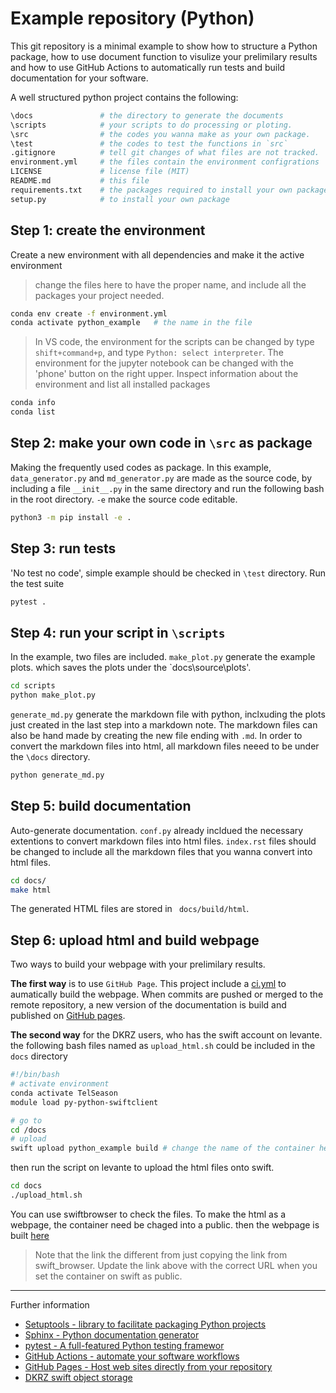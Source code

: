 # Example repository (Python)

This git repository is a minimal example to show how to structure a Python
package, how to use document function to visulize your prelimilary results 
and how to use GitHub Actions to automatically run tests and build
documentation for your software.

A well structured python project contains the following:
```bash
\docs               # the directory to generate the documents
\scripts            # your scripts to do processing or ploting.
\src                # the codes you wanna make as your own package. 
\test               # the codes to test the functions in `src`
.gitignore          # tell git changes of what files are not tracked.
environment.yml     # the files contain the environment configrations
LICENSE             # license file (MIT)
README.md           # this file
requirements.txt    # the packages required to install your own package.
setup.py            # to install your own package
```


## Step 1: create the environment


Create a new environment with all dependencies and make it the active environment
> change the files here to have the proper name, and include all the packages your 
project needed. 
```sh
conda env create -f environment.yml
conda activate python_example   # the name in the file
```
> In VS code, the environment for the scripts can be changed by type `shift+command+p`,
> and type `Python: select interpreter`. The environment for the jupyter notebook can
> be changed with the 'phone' button on the right upper.
Inspect information about the environment and list all installed packages
```sh
conda info
conda list
```

## Step 2: make your own code in `\src` as package

Making the frequently used codes as package. In this example, `data_generator.py` and 
`md_generator.py` are made as the source code, by including a file `__init__.py` in the 
same directory and run the following bash in the root directory. `-e` make the source 
code editable. 
```sh
python3 -m pip install -e .
```

## Step 3: run tests

'No test no code', simple example should be checked in `\test` directory. 
Run the test suite
```sh
pytest .
```

## Step 4: run your script in `\scripts`
In the example, two files are included. `make_plot.py` generate the example plots. which
saves the plots under the `docs\source\plots'. 
```bash
cd scripts
python make_plot.py
```

`generate_md.py` generate the markdown file with python, inclxuding the plots just created
in the last step into a markdown note. The markdown files can also be hand made by creating 
the new file ending with `.md`. In order to convert the markdown files into html, all
markdown files neeed to be under the `\docs` directory. 
```bash
python generate_md.py
```

## Step 5: build documentation

Auto-generate documentation. 
`conf.py` already incldued the necessary extentions to convert markdown files into html files. 
`index.rst` files should be changed to include all the markdown files that you wanna convert 
into html files. 
```sh
cd docs/
make html
```
The generated HTML files are stored in ` docs/build/html`.

## Step 6: upload html and build webpage

Two ways to build your webpage with your prelimilary results.

**The first way** is to use `GitHub Page`. This project include a [ci.yml](https://github.com/liuquan18/html_example/blob/393fdd8b83b339c7f0ea48b9a4388d8efb2678b2/.github/workflows/ci.yml#L1) to aumatically
build the webpage. When commits are pushed or merged to the remote repository, a new version of
the documentation is build and published on
[GitHub pages](https://liuquan18.github.io/html_example/).

**The second way** for the DKRZ users, who has the swift account on levante. the following bash files named as `upload_html.sh` could be included in the `docs` directory
```bash
#!/bin/bash
# activate environment
conda activate TelSeason
module load py-python-swiftclient

# go to 
cd /docs
# upload
swift upload python_example build # change the name of the container here
```
then run the script on levante to upload the html files onto swift. 
```bash
cd docs
./upload_html.sh
```
You can use swiftbrowser to check the files. To make the html as a webpage, the container need be chaged into a public. then the webpage is built [here](https://swift.dkrz.de/v1/dkrz_e2efc288-3ba0-499b-9bd8-d1a2580fd987/python_example/build/html/index.html) 
> Note that the link the different from just copying the link from swift_browser. Update the link above 
with the correct URL when you set the container on swift as public. 
---

Further information
* [Setuptools - library to facilitate packaging Python projects](https://setuptools.pypa.io)
* [Sphinx - Python documentation generator](https://sphinx-doc.org)
* [pytest - A full-featured Python testing framewor](https://docs.pytest.org)
* [GitHub Actions - automate your software workflows](https://github.com/features/actions)
* [GitHub Pages - Host web sites directly from your repository](https://pages.github.com)
* [DKRZ swift object storage](https://docs.dkrz.de/doc/datastorage/swift/index.html)
